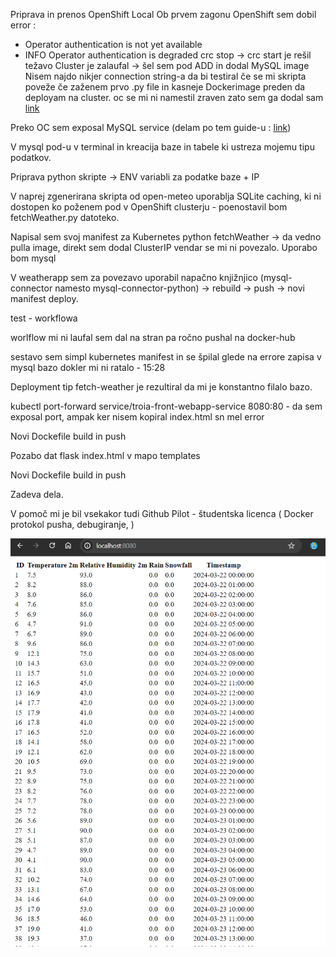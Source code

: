 Priprava in prenos OpenShift Local
Ob prvem zagonu OpenShift sem dobil error : 
- Operator authentication is not yet available
- INFO Operator authentication is degraded
crc stop -> crc start je rešil težavo
Cluster je zalaufal -> šel sem pod ADD in dodal MySQL image
Nisem najdo nikjer connection string-a da bi testiral če se mi skripta poveže če zaženem prvo .py file in kasneje Dockerimage preden da deployam na cluster. 
oc se mi ni namestil zraven zato sem ga dodal sam [link](https://stackoverflow.com/questions/67458700/how-to-solve-oc-is-not-recognized-as-an-internal-or-external-command-problem)

Preko OC sem exposal MySQL service (delam po tem guide-u : [link](https://medium.com/fnplus/creating-deploying-and-exposing-a-mysql-database-container-on-redhat-openshift-8fda5a81e1a2))

V mysql pod-u v terminal in kreacija baze in tabele ki ustreza mojemu tipu podatkov. 

Priprava python skripte -> ENV variabli za podatke baze + IP

V naprej zgenerirana skripta od open-meteo uporablja SQLite caching, ki ni dostopen ko poženem pod v OpenShift clusterju - poenostavil bom fetchWeather.py datoteko.

Napisal sem svoj manifest za Kubernetes python fetchWeather -> da vedno pulla image, direkt sem dodal ClusterIP vendar se mi ni povezalo. Uporabo bom mysql

V weatherapp sem za povezavo uporabil napačno knjižnjico (mysql-connector namesto mysql-connector-python) -> rebuild -> push -> novi manifest deploy.

test - workflowa

worlflow mi ni laufal sem dal na stran pa ročno pushal na docker-hub

sestavo sem simpl kubernetes manifest in se špilal glede na errore zapisa v mysql bazo dokler mi ni ratalo - 15:28 

Deployment tip fetch-weather je rezultiral da mi je konstantno filalo bazo. 

kubectl port-forward service/troia-front-webapp-service 8080:80 - da sem exposal port, ampak ker nisem kopiral index.html sn mel error

Novi Dockefile build in push 

Pozabo dat flask index.html v mapo templates

Novi Dockefile build in push 

Zadeva dela.

V pomoč mi je bil vsekakor tudi Github Pilot - študentska licenca ( Docker protokol pusha, debugiranje, )

![alt text](image.png)

